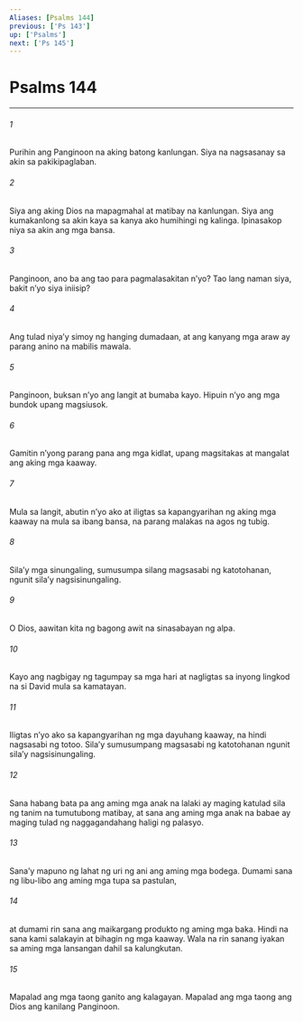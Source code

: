 ```yaml
---
Aliases: [Psalms 144]
previous: ['Ps 143']
up: ['Psalms']
next: ['Ps 145']
---
```

# Psalms 144

***

###### 1
Purihin ang Panginoon na aking batong kanlungan. Siya na nagsasanay sa akin sa pakikipaglaban. 

###### 2
Siya ang aking Dios na mapagmahal at matibay na kanlungan. Siya ang kumakanlong sa akin kaya sa kanya ako humihingi ng kalinga. Ipinasakop niya sa akin ang mga bansa. 

###### 3
Panginoon, ano ba ang tao para pagmalasakitan nʼyo? Tao lang naman siya, bakit nʼyo siya iniisip? 

###### 4
Ang tulad niyaʼy simoy ng hanging dumadaan, at ang kanyang mga araw ay parang anino na mabilis mawala. 

###### 5
Panginoon, buksan nʼyo ang langit at bumaba kayo. Hipuin nʼyo ang mga bundok upang magsiusok. 

###### 6
Gamitin nʼyong parang pana ang mga kidlat, upang magsitakas at mangalat ang aking mga kaaway. 

###### 7
Mula sa langit, abutin nʼyo ako at iligtas sa kapangyarihan ng aking mga kaaway na mula sa ibang bansa, na parang malakas na agos ng tubig. 

###### 8
Silaʼy mga sinungaling, sumusumpa silang magsasabi ng katotohanan, ngunit silaʼy nagsisinungaling. 

###### 9
O Dios, aawitan kita ng bagong awit na sinasabayan ng alpa. 

###### 10
Kayo ang nagbigay ng tagumpay sa mga hari at nagligtas sa inyong lingkod na si David mula sa kamatayan. 

###### 11
Iligtas nʼyo ako sa kapangyarihan ng mga dayuhang kaaway, na hindi nagsasabi ng totoo. Silaʼy sumusumpang magsasabi ng katotohanan ngunit silaʼy nagsisinungaling. 

###### 12
Sana habang bata pa ang aming mga anak na lalaki ay maging katulad sila ng tanim na tumutubong matibay, at sana ang aming mga anak na babae ay maging tulad ng naggagandahang haligi ng palasyo. 

###### 13
Sanaʼy mapuno ng lahat ng uri ng ani ang aming mga bodega. Dumami sana ng libu-libo ang aming mga tupa sa pastulan, 

###### 14
at dumami rin sana ang maikargang produkto ng aming mga baka. Hindi na sana kami salakayin at bihagin ng mga kaaway. Wala na rin sanang iyakan sa aming mga lansangan dahil sa kalungkutan. 

###### 15
Mapalad ang mga taong ganito ang kalagayan. Mapalad ang mga taong ang Dios ang kanilang Panginoon.
